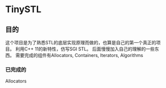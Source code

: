 # TinySTL
## 目的
这个项目是为了熟悉STL的底层实现原理而做的，也算是自己的第一个真正的项目。
利用C++ 11的新特性，仿写SGI STL。
后面慢慢加入自己的理解的一些东西。
需要完成的组件有Allocators, Containers, Iterators, Algorithms
### 已完成的
Allocators
